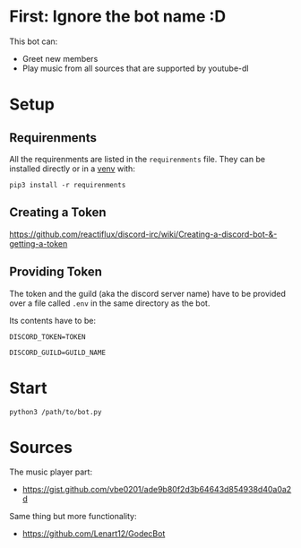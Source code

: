 # First: Ignore the bot name :D

This bot can:
* Greet new members
* Play music from all sources that are supported by youtube-dl

# Setup

## Requirenments

All the requirenments are listed in the `requirenments` file.
They can be installed directly or in a [venv](https://docs.python.org/3/library/venv.html) with:

`pip3 install -r requirenments`

## Creating a Token

https://github.com/reactiflux/discord-irc/wiki/Creating-a-discord-bot-&-getting-a-token

## Providing Token

The token and the guild (aka the discord server name) have to be provided over a file called `.env` in the same directory as the bot.

Its contents have to be:

`DISCORD_TOKEN=TOKEN` 

`DISCORD_GUILD=GUILD_NAME` 

# Start

`python3 /path/to/bot.py`

# Sources

The music player part:
- https://gist.github.com/vbe0201/ade9b80f2d3b64643d854938d40a0a2d

Same thing but more functionality:
- https://github.com/Lenart12/GodecBot


